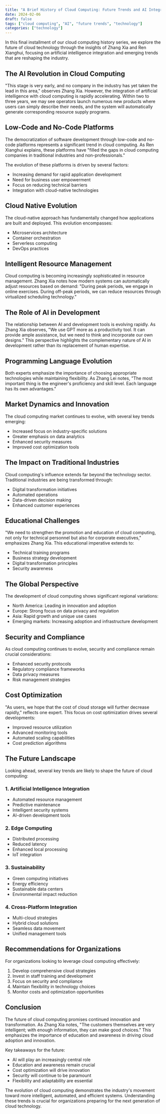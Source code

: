 ```yaml
---
title: "A Brief History of Cloud Computing: Future Trends and AI Integration (Part 3)"
date: 2024-02-06
draft: false
tags: ["cloud computing", "AI", "future trends", "technology"]
categories: ["technology"]
---
```


In this final installment of our cloud computing history series, we explore the future of cloud technology through the insights of Zhang Xia and Ren Xianghui, focusing on artificial intelligence integration and emerging trends that are reshaping the industry.

## The AI Revolution in Cloud Computing

"This stage is very early, and no company in the industry has yet taken the lead in this area," observes Zhang Xia. However, the integration of artificial intelligence with cloud computing is rapidly accelerating. Within two to three years, we may see operators launch numerous new products where users can simply describe their needs, and the system will automatically generate corresponding resource supply programs.

## Low-Code and No-Code Platforms

The democratization of software development through low-code and no-code platforms represents a significant trend in cloud computing. As Ren Xianghui explains, these platforms have "filled the gaps in cloud computing companies in traditional industries and non-professionals."

The evolution of these platforms is driven by several factors:
- Increasing demand for rapid application development
- Need for business user empowerment
- Focus on reducing technical barriers
- Integration with cloud-native technologies

## Cloud Native Evolution

The cloud-native approach has fundamentally changed how applications are built and deployed. This evolution encompasses:
- Microservices architecture
- Container orchestration
- Serverless computing
- DevOps practices

## Intelligent Resource Management

Cloud computing is becoming increasingly sophisticated in resource management. Zhang Xia notes how modern systems can automatically adjust resources based on demand: "During peak periods, we engage in online exercises. During off-peak periods, we can reduce resources through virtualized scheduling technology."

## The Role of AI in Development

The relationship between AI and development tools is evolving rapidly. As Zhang Xia observes, "We use GPT more as a productivity tool. It can provide ample assistance, but we need to think and incorporate our own designs." This perspective highlights the complementary nature of AI in development rather than its replacement of human expertise.

## Programming Language Evolution

Both experts emphasize the importance of choosing appropriate technologies while maintaining flexibility. As Zhang Lei notes, "The most important thing is the engineer's proficiency and skill level. Each language has its own advantages."

## Market Dynamics and Innovation

The cloud computing market continues to evolve, with several key trends emerging:
- Increased focus on industry-specific solutions
- Greater emphasis on data analytics
- Enhanced security measures
- Improved cost optimization tools

## The Impact on Traditional Industries

Cloud computing's influence extends far beyond the technology sector. Traditional industries are being transformed through:
- Digital transformation initiatives
- Automated operations
- Data-driven decision making
- Enhanced customer experiences

## Educational Challenges

"We need to strengthen the promotion and education of cloud computing, not only for technical personnel but also for corporate executives," emphasizes Zhang Xia. This educational imperative extends to:
- Technical training programs
- Business strategy development
- Digital transformation principles
- Security awareness

## The Global Perspective

The development of cloud computing shows significant regional variations:
- North America: Leading in innovation and adoption
- Europe: Strong focus on data privacy and regulation
- Asia: Rapid growth and unique use cases
- Emerging markets: Increasing adoption and infrastructure development

## Security and Compliance

As cloud computing continues to evolve, security and compliance remain crucial considerations:
- Enhanced security protocols
- Regulatory compliance frameworks
- Data privacy measures
- Risk management strategies

## Cost Optimization

"As users, we hope that the cost of cloud storage will further decrease rapidly," reflects one expert. This focus on cost optimization drives several developments:
- Improved resource utilization
- Advanced monitoring tools
- Automated scaling capabilities
- Cost prediction algorithms

## The Future Landscape

Looking ahead, several key trends are likely to shape the future of cloud computing:

### 1. Artificial Intelligence Integration
- Automated resource management
- Predictive maintenance
- Intelligent security systems
- AI-driven development tools

### 2. Edge Computing
- Distributed processing
- Reduced latency
- Enhanced local processing
- IoT integration

### 3. Sustainability
- Green computing initiatives
- Energy efficiency
- Sustainable data centers
- Environmental impact reduction

### 4. Cross-Platform Integration
- Multi-cloud strategies
- Hybrid cloud solutions
- Seamless data movement
- Unified management tools

## Recommendations for Organizations

For organizations looking to leverage cloud computing effectively:
1. Develop comprehensive cloud strategies
2. Invest in staff training and development
3. Focus on security and compliance
4. Maintain flexibility in technology choices
5. Monitor costs and optimization opportunities

## Conclusion

The future of cloud computing promises continued innovation and transformation. As Zhang Xia notes, "The customers themselves are very intelligent; with enough information, they can make good choices." This emphasizes the importance of education and awareness in driving cloud adoption and innovation.

Key takeaways for the future:
- AI will play an increasingly central role
- Education and awareness remain crucial
- Cost optimization will drive innovation
- Security will continue to be paramount
- Flexibility and adaptability are essential

The evolution of cloud computing demonstrates the industry's movement toward more intelligent, automated, and efficient systems. Understanding these trends is crucial for organizations preparing for the next generation of cloud technology.
